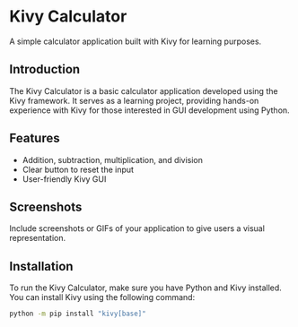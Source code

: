 # Kivy Calculator

A simple calculator application built with Kivy for learning purposes.

## Introduction

The Kivy Calculator is a basic calculator application developed using the Kivy framework. It serves as a learning project, providing hands-on experience with Kivy for those interested in GUI development using Python.

## Features

- Addition, subtraction, multiplication, and division
- Clear button to reset the input
- User-friendly Kivy GUI

## Screenshots

Include screenshots or GIFs of your application to give users a visual representation.

## Installation

To run the Kivy Calculator, make sure you have Python and Kivy installed. You can install Kivy using the following command:

```bash
python -m pip install "kivy[base]" 